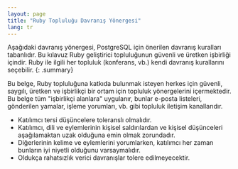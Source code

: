 ```yaml
---
layout: page
title: "Ruby Topluluğu Davranış Yönergesi"
lang: tr
---
```


Aşağıdaki davranış yönergesi, PostgreSQL için önerilen davranış kuralları
tabanlıdır. Bu kılavuz Ruby geliştirici topluluğunun güvenli ve üretken
işbirliği içindir. Ruby ile ilgili her topluluk (konferans, vb.) kendi davranış
kurallarını seçebilir.
{: .summary}

Bu belge, Ruby topluluğuna katkıda bulunmak isteyen herkes için güvenli,
saygılı, üretken ve işbirlikçi bir ortam için topluluk yönergelerini
içermektedir. Bu belge tüm "işbirlikçi alanlara" uygulanır, bunlar e-posta
listeleri, gönderilen yamalar, işleme yorumları, vb. gibi topluluk iletişim
kanallarıdır.

 * Katılımcı tersi düşüncelere toleranslı olmalıdır.
 * Katılımcı, dili ve eylemlerinin kişisel saldırılardan ve kişisel düşünceleri
   aşağılamaktan uzak olduğuna emin olmak zorundadır.
 * Diğerlerinin kelime ve eylemlerini yorumlarken, katılımcı her zaman bunların
   iyi niyetli olduğunu varsaymalıdır.
 * Oldukça rahatsızlık verici davranışlar tolere edilmeyecektir.
